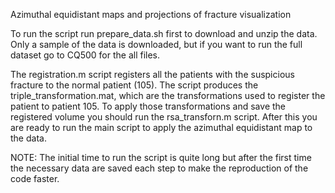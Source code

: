 Azimuthal equidistant maps and projections of fracture visualization

To run the script run prepare_data.sh first to download and unzip the data. Only a sample of the data is downloaded, but if you want to run the full dataset go to CQ500 for the all files.

The registration.m script registers all the patients with the suspicious fracture to the normal patient (105). The script produces the triple_transformation.mat, which are the transformations used to register the patient to patient 105. To apply those transformations and save the registered volume you should run the rsa_transforn.m script. After this you are ready to run the main script to apply the azimuthal equidistant map to the data.

NOTE: The initial time to run the script is quite long but after the first time the necessary data are saved each step to make the reproduction of the code faster.
